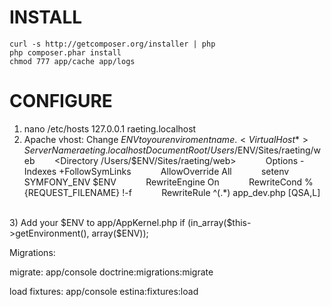 INSTALL
=======

    curl -s http://getcomposer.org/installer | php
    php composer.phar install
    chmod 777 app/cache app/logs

CONFIGURE
========

1) nano /etc/hosts
    127.0.0.1 raeting.localhost
2) Apache vhost:
Change $ENV to your enviroment name.
<VirtualHost *>
        ServerName raeting.localhost
        DocumentRoot /Users/$ENV/Sites/raeting/web
        <Directory /Users/$ENV/Sites/raeting/web>
            Options -Indexes +FollowSymLinks
            AllowOverride All
            setenv SYMFONY_ENV $ENV
            RewriteEngine On
            RewriteCond %{REQUEST_FILENAME} !-f
            RewriteRule ^(.*) app_dev.php [QSA,L]
    </Directory>
</VirtualHost>
3) Add your $ENV to app/AppKernel.php
  if (in_array($this->getEnvironment(), array($ENV));


Migrations:

migrate: app/console doctrine:migrations:migrate

load fixtures: app/console estina:fixtures:load
